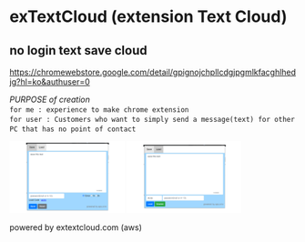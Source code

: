 # exTextCloud (extension Text Cloud)

## no login text save cloud
[https://chromewebstore.google.com/detail/gpignojchpllcdgjpgmlkfacghlhedjg?hl=ko&authuser=0 ](https://chromewebstore.google.com/detail/extextcloud/gpignojchpllcdgjpgmlkfacghlhedjg)

*PURPOSE of creation*  
`for me : experience to make chrome extension`<br>
`for user : Customers who want to simply send a message(text) for other PC that has no point of contact`  

<img src="screenshot_save.png" width="40%" height="40%">  <img src="screenshot_load.png" width="40%" height="40%">

powered by extextcloud.com (aws)
